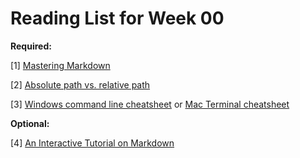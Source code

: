 # Reading List for Week 00

**Required:**

[1] [Mastering Markdown](https://guides.github.com/features/mastering-markdown/)

[2] [Absolute path vs. relative path](http://www.coffeecup.com/help/articles/absolute-vs-relative-pathslinks/)

[3] [Windows command line cheatsheet](https://github.com/jakobzhao/GeovisualAnalytics/blob/master/resource/dos_cheatsheet.jpg) or [Mac Terminal cheatsheet](https://github.com/jakobzhao/GeovisualAnalytics/blob/master/resource/terminal_cheatsheet.jpg)

**Optional:**

[4] [An Interactive Tutorial on Markdown](https://www.markdowntutorial.com/)